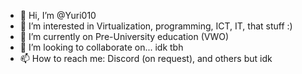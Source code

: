 - 👋 Hi, I’m @Yuri010
- 👀 I’m interested in Virtualization, programming, ICT, IT, that stuff :)
- 🌱 I’m currently on Pre-University education (VWO)
- 💞️ I’m looking to collaborate on... idk tbh 
- 📫 How to reach me: Discord (on request), and others but idk

<!---
Yuri010/Yuri010 is a ✨ special ✨ repository because its `README.md` (this file) appears on your GitHub profile.
You can click the Preview link to take a look at your changes.
--->
